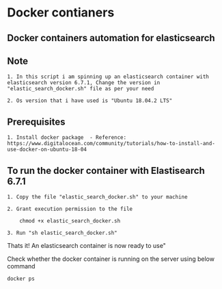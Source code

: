 # Docker contianers

Docker containers automation for elasticsearch 
----------------------------------------------

Note 
-----

	1. In this script i am spinning up an elasticsearch container with elasticsearch version 6.7.1, Change the version in "elastic_search_docker.sh" file as per your need
	
	2. Os version that i have used is "Ubuntu 18.04.2 LTS"

Prerequisites
---------------
		
	1. Install docker package  - Reference: https://www.digitalocean.com/community/tutorials/how-to-install-and-use-docker-on-ubuntu-18-04

To run the docker container with Elastisearch 6.7.1
----------------------------------------------------

	1. Copy the file "elastic_search_docker.sh" to your machine
	
	2. Grant execution permission to the file 
		
		chmod +x elastic_search_docker.sh
	
	3. Run "sh elastic_search_docker.sh"
	
Thats it! An elasticsearch container is now ready to use"
	
Check whether the docker container is running on the server using below command
		
	docker ps



	

